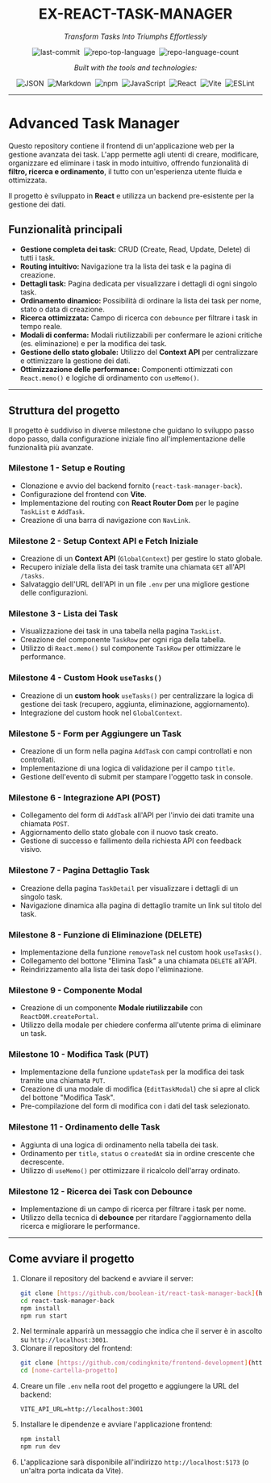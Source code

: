 
<div align="center" class="text-center">
<h1>EX-REACT-TASK-MANAGER</h1>
<p><em>Transform Tasks Into Triumphs Effortlessly</em></p>

<img alt="last-commit" src="https://img.shields.io/github/last-commit/GaetanoNicotra/ex-react-task-manager?style=flat&amp;logo=git&amp;logoColor=white&amp;color=0080ff" class="inline-block mx-1" style="margin: 0px 2px;">
<img alt="repo-top-language" src="https://img.shields.io/github/languages/top/GaetanoNicotra/ex-react-task-manager?style=flat&amp;color=0080ff" class="inline-block mx-1" style="margin: 0px 2px;">
<img alt="repo-language-count" src="https://img.shields.io/github/languages/count/GaetanoNicotra/ex-react-task-manager?style=flat&amp;color=0080ff" class="inline-block mx-1" style="margin: 0px 2px;">
<p><em>Built with the tools and technologies:</em></p>
<img alt="JSON" src="https://img.shields.io/badge/JSON-000000.svg?style=flat&amp;logo=JSON&amp;logoColor=white" class="inline-block mx-1" style="margin: 0px 2px;">
<img alt="Markdown" src="https://img.shields.io/badge/Markdown-000000.svg?style=flat&amp;logo=Markdown&amp;logoColor=white" class="inline-block mx-1" style="margin: 0px 2px;">
<img alt="npm" src="https://img.shields.io/badge/npm-CB3837.svg?style=flat&amp;logo=npm&amp;logoColor=white" class="inline-block mx-1" style="margin: 0px 2px;">
<img alt="JavaScript" src="https://img.shields.io/badge/JavaScript-F7DF1E.svg?style=flat&amp;logo=JavaScript&amp;logoColor=black" class="inline-block mx-1" style="margin: 0px 2px;">
<img alt="React" src="https://img.shields.io/badge/React-61DAFB.svg?style=flat&amp;logo=React&amp;logoColor=black" class="inline-block mx-1" style="margin: 0px 2px;">
<img alt="Vite" src="https://img.shields.io/badge/Vite-646CFF.svg?style=flat&amp;logo=Vite&amp;logoColor=white" class="inline-block mx-1" style="margin: 0px 2px;">
<img alt="ESLint" src="https://img.shields.io/badge/ESLint-4B32C3.svg?style=flat&amp;logo=ESLint&amp;logoColor=white" class="inline-block mx-1" style="margin: 0px 2px;">
</div>

<hr />

# Advanced Task Manager

Questo repository contiene il frontend di un'applicazione web per la gestione avanzata dei task. L'app permette agli utenti di creare, modificare, organizzare ed eliminare i task in modo intuitivo, offrendo funzionalità di **filtro, ricerca e ordinamento**, il tutto con un'esperienza utente fluida e ottimizzata.

Il progetto è sviluppato in **React** e utilizza un backend pre-esistente per la gestione dei dati.

## Funzionalità principali

* **Gestione completa dei task:** CRUD (Create, Read, Update, Delete) di tutti i task.
* **Routing intuitivo:** Navigazione tra la lista dei task e la pagina di creazione.
* **Dettagli task:** Pagina dedicata per visualizzare i dettagli di ogni singolo task.
* **Ordinamento dinamico:** Possibilità di ordinare la lista dei task per nome, stato o data di creazione.
* **Ricerca ottimizzata:** Campo di ricerca con `debounce` per filtrare i task in tempo reale.
* **Modali di conferma:** Modali riutilizzabili per confermare le azioni critiche (es. eliminazione) e per la modifica dei task.
* **Gestione dello stato globale:** Utilizzo del **Context API** per centralizzare e ottimizzare la gestione dei dati.
* **Ottimizzazione delle performance:** Componenti ottimizzati con `React.memo()` e logiche di ordinamento con `useMemo()`.

---

## Struttura del progetto

Il progetto è suddiviso in diverse milestone che guidano lo sviluppo passo dopo passo, dalla configurazione iniziale fino all'implementazione delle funzionalità più avanzate.

### Milestone 1 - Setup e Routing

* Clonazione e avvio del backend fornito (`react-task-manager-back`).
* Configurazione del frontend con **Vite**.
* Implementazione del routing con **React Router Dom** per le pagine `TaskList` e `AddTask`.
* Creazione di una barra di navigazione con `NavLink`.

### Milestone 2 - Setup Context API e Fetch Iniziale

* Creazione di un **Context API** (`GlobalContext`) per gestire lo stato globale.
* Recupero iniziale della lista dei task tramite una chiamata `GET` all'API `/tasks`.
* Salvataggio dell'URL dell'API in un file `.env` per una migliore gestione delle configurazioni.

### Milestone 3 - Lista dei Task

* Visualizzazione dei task in una tabella nella pagina `TaskList`.
* Creazione del componente `TaskRow` per ogni riga della tabella.
* Utilizzo di `React.memo()` sul componente `TaskRow` per ottimizzare le performance.

### Milestone 4 - Custom Hook `useTasks()`

* Creazione di un **custom hook** `useTasks()` per centralizzare la logica di gestione dei task (recupero, aggiunta, eliminazione, aggiornamento).
* Integrazione del custom hook nel `GlobalContext`.

### Milestone 5 - Form per Aggiungere un Task

* Creazione di un form nella pagina `AddTask` con campi controllati e non controllati.
* Implementazione di una logica di validazione per il campo `title`.
* Gestione dell'evento di submit per stampare l'oggetto task in console.

### Milestone 6 - Integrazione API (POST)

* Collegamento del form di `AddTask` all'API per l'invio dei dati tramite una chiamata `POST`.
* Aggiornamento dello stato globale con il nuovo task creato.
* Gestione di successo e fallimento della richiesta API con feedback visivo.

### Milestone 7 - Pagina Dettaglio Task

* Creazione della pagina `TaskDetail` per visualizzare i dettagli di un singolo task.
* Navigazione dinamica alla pagina di dettaglio tramite un link sul titolo del task.

### Milestone 8 - Funzione di Eliminazione (DELETE)

* Implementazione della funzione `removeTask` nel custom hook `useTasks()`.
* Collegamento del bottone "Elimina Task" a una chiamata `DELETE` all'API.
* Reindirizzamento alla lista dei task dopo l'eliminazione.

### Milestone 9 - Componente Modal

* Creazione di un componente **Modale riutilizzabile** con `ReactDOM.createPortal`.
* Utilizzo della modale per chiedere conferma all'utente prima di eliminare un task.

### Milestone 10 - Modifica Task (PUT)

* Implementazione della funzione `updateTask` per la modifica dei task tramite una chiamata `PUT`.
* Creazione di una modale di modifica (`EditTaskModal`) che si apre al click del bottone "Modifica Task".
* Pre-compilazione del form di modifica con i dati del task selezionato.

### Milestone 11 - Ordinamento delle Task

* Aggiunta di una logica di ordinamento nella tabella dei task.
* Ordinamento per `title`, `status` o `createdAt` sia in ordine crescente che decrescente.
* Utilizzo di `useMemo()` per ottimizzare il ricalcolo dell'array ordinato.

### Milestone 12 - Ricerca dei Task con Debounce

* Implementazione di un campo di ricerca per filtrare i task per nome.
* Utilizzo della tecnica di **debounce** per ritardare l'aggiornamento della ricerca e migliorare le performance.

---

## Come avviare il progetto

1.  Clonare il repository del backend e avviare il server:
    ```bash
    git clone [https://github.com/boolean-it/react-task-manager-back](https://github.com/boolean-it/react-task-manager-back)
    cd react-task-manager-back
    npm install
    npm run start
    ```
2.  Nel terminale apparirà un messaggio che indica che il server è in ascolto su `http://localhost:3001`.
3.  Clonare il repository del frontend:
    ```bash
    git clone [https://github.com/codingknite/frontend-development](https://github.com/codingknite/frontend-development)
    cd [nome-cartella-progetto]
    ```
4.  Creare un file `.env` nella root del progetto e aggiungere la URL del backend:
    ```env
    VITE_API_URL=http://localhost:3001
    ```
5.  Installare le dipendenze e avviare l'applicazione frontend:
    ```bash
    npm install
    npm run dev
    ```
6.  L'applicazione sarà disponibile all'indirizzo `http://localhost:5173` (o un'altra porta indicata da Vite).